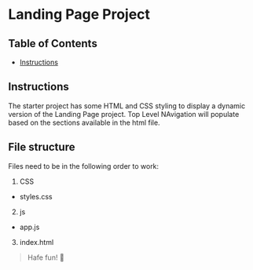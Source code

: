 # Landing Page Project

## Table of Contents

- [Instructions](#instructions)

## Instructions

The starter project has some HTML and CSS styling to display a dynamic version of the Landing Page project. Top Level NAvigation will populate based on the sections available in the html file.

## File structure

Files need to be in the following order to work:

1. CSS

- styles.css

2. js

- app.js

3. index.html

> Hafe fun!
> :rocket:
